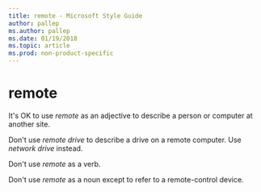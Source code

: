 ```yaml
---
title: remote - Microsoft Style Guide
author: pallep
ms.author: pallep
ms.date: 01/19/2018
ms.topic: article
ms.prod: non-product-specific
---
```


# remote

It's OK to use *remote* as an adjective to describe a person or computer at another site. 

Don't use *remote drive* to describe a drive on a remote computer. Use *network drive* instead.

Don't use *remote* as a verb.

Don't use *remote* as a noun except to refer to a remote-control device.
